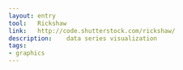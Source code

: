 ```yaml
---
layout: entry
tool:	Rickshaw
link:	http://code.shutterstock.com/rickshaw/
description:	data series visualization
tags:
- graphics	
---
```

